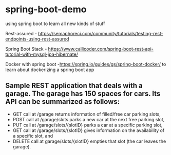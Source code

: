 # spring-boot-demo

using spring boot to learn all new kinds of stuff

Rest-assured - https://semaphoreci.com/community/tutorials/testing-rest-endpoints-using-rest-assured

Spring Boot Stack - https://www.callicoder.com/spring-boot-rest-api-tutorial-with-mysql-jpa-hibernate/

Docker with spring boot -https://spring.io/guides/gs/spring-boot-docker/ to learn about dockerizing a spring boot app

## Sample REST application that deals with a garage. The garage has 150 spaces for cars. Its API can be summarized as follows:
- GET call at /garage returns information of filled/free car parking slots,
- POST call at /garage/slots parks a new car at the next free parking slot,
- PUT call at /garage/slots/{slotID} parks a car at a specific parking slot,
- GET call at /garage/slots/{slotID} gives information on the availability of a specific slot, and
- DELETE call at garage/slots/{slotID} empties that slot (the car leaves the garage).

